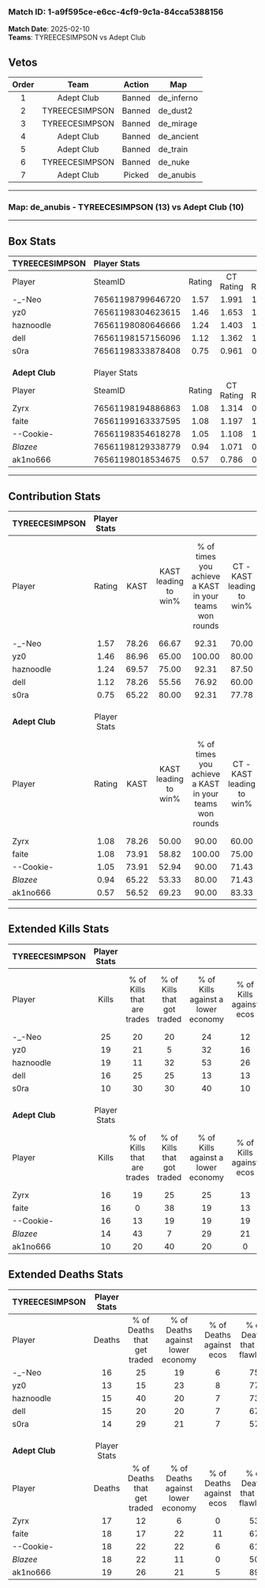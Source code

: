 ### Match ID: 1-a9f595ce-e6cc-4cf9-9c1a-84cca5388156  
**Match Date**: 2025-02-10  
**Teams**: TYREECESIMPSON vs Adept Club  

## Vetos  

| Order | Team | Action | Map |
| :---: | :--: | :----: | --- |
| 1 | Adept Club | Banned | de_inferno |
| 2 | TYREECESIMPSON | Banned | de_dust2 |
| 3 | TYREECESIMPSON | Banned | de_mirage |
| 4 | Adept Club | Banned | de_ancient |
| 5 | Adept Club | Banned | de_train |
| 6 | TYREECESIMPSON | Banned | de_nuke |
| 7 | Adept Club | Picked | de_anubis |

---  

### **Map**: de_anubis - TYREECESIMPSON (13) vs Adept Club (10)  
---  

## Box Stats  

| **TYREECESIMPSON** | Player Stats      |        |           |          |       |       |       |         |        |      |     |
| :- | :- | :-: | :-: | :-: | :-: | :-: | :-: | :-: | :-: | :-: | :-: |
| Player             | SteamID           | Rating | CT Rating | T Rating | KAST  |  ADR  | Kills | Assists | Deaths | K/D  | HS% |
| -_-Neo             | 76561198799646720 |  1.57  |   1.991   |  1.324   | 78.26 | 111.0 |  25   |    3    |   16   | 1.56 | 56  |
| yz0                | 76561198304623615 |  1.46  |   1.653   |  1.386   | 86.96 | 98.4  |  19   |    9    |   13   | 1.46 | 57  |
| haznoodle          | 76561198080646666 |  1.24  |   1.403   |  1.354   | 69.57 | 87.6  |  19   |    5    |   15   | 1.27 | 78  |
| dell               | 76561198157156096 |  1.12  |   1.362   |  1.007   | 78.26 | 64.3  |  16   |    6    |   15   | 1.07 | 31  |
| s0ra               | 76561198333878408 |  0.75  |   0.961   |  0.889   | 65.22 | 47.8  |  10   |    3    |   14   | 0.71 | 80  |
|                    |                   |        |           |          |       |       |       |         |        |      |     |
|                    |                   |        |           |          |       |       |       |         |        |      |     |
|                    |                   |        |           |          |       |       |       |         |        |      |     |
| **Adept Club**     | Player Stats      |        |           |          |       |       |       |         |        |      |     |
| Player             | SteamID           | Rating | CT Rating | T Rating | KAST  |  ADR  | Kills | Assists | Deaths | K/D  | HS% |
| Zyrx               | 76561198194886863 |  1.08  |   1.314   |  0.953   | 78.26 | 68.0  |  16   |    5    |   17   | 0.94 | 25  |
| faite              | 76561199163337595 |  1.08  |   1.197   |  1.098   | 73.91 | 82.6  |  16   |    6    |   18   | 0.89 | 56  |
| --Cookie-          | 76561198354618278 |  1.05  |   1.108   |  1.170   | 73.91 | 78.6  |  16   |    2    |   18   | 0.89 | 56  |
| _Blazee_           | 76561198129338779 |  0.94  |   1.071   |  0.993   | 65.22 | 83.5  |  14   |    5    |   18   | 0.78 | 57  |
| ak1no666           | 76561198018534675 |  0.57  |   0.786   |  0.599   | 56.52 | 44.7  |  10   |    3    |   19   | 0.53 | 10  |
---  

## Contribution Stats  

| **TYREECESIMPSON** | Player Stats |       |                      |                                                        |                           |                                                             |                          |                                                            |
| :- | :-: | :-: | :-: | :-: | :-: | :-: | :-: | :-: |
| Player             |    Rating    | KAST  | KAST leading to win% | % of times you achieve a KAST in your teams won rounds | CT - KAST leading to win% | CT - % of times you achieve a KAST in your teams won rounds | T - KAST leading to win% | T - % of times you achieve a KAST in your teams won rounds |
| -_-Neo             |     1.57     | 78.26 |        66.67         |                         92.31                          |           70.00           |                            87.50                            |          62.50           |                           100.00                           |
| yz0                |     1.46     | 86.96 |        65.00         |                         100.00                         |           80.00           |                           100.00                            |          50.00           |                           100.00                           |
| haznoodle          |     1.24     | 69.57 |        75.00         |                         92.31                          |           87.50           |                            87.50                            |          62.50           |                           100.00                           |
| dell               |     1.12     | 78.26 |        55.56         |                         76.92                          |           60.00           |                            75.00                            |          50.00           |                           80.00                            |
| s0ra               |     0.75     | 65.22 |        80.00         |                         92.31                          |           77.78           |                            87.50                            |          83.33           |                           100.00                           |
|                    |              |       |                      |                                                        |                           |                                                             |                          |                                                            |
|                    |              |       |                      |                                                        |                           |                                                             |                          |                                                            |
|                    |              |       |                      |                                                        |                           |                                                             |                          |                                                            |
| **Adept Club**     | Player Stats |       |                      |                                                        |                           |                                                             |                          |                                                            |
| Player             |    Rating    | KAST  | KAST leading to win% | % of times you achieve a KAST in your teams won rounds | CT - KAST leading to win% | CT - % of times you achieve a KAST in your teams won rounds | T - KAST leading to win% | T - % of times you achieve a KAST in your teams won rounds |
| Zyrx               |     1.08     | 78.26 |        50.00         |                         90.00                          |           60.00           |                           100.00                            |          37.50           |                           75.00                            |
| faite              |     1.08     | 73.91 |        58.82         |                         100.00                         |           75.00           |                           100.00                            |          44.44           |                           100.00                           |
| --Cookie-          |     1.05     | 73.91 |        52.94         |                         90.00                          |           71.43           |                            83.33                            |          40.00           |                           100.00                           |
| _Blazee_           |     0.94     | 65.22 |        53.33         |                         80.00                          |           71.43           |                            83.33                            |          37.50           |                           75.00                            |
| ak1no666           |     0.57     | 56.52 |        69.23         |                         90.00                          |           83.33           |                            83.33                            |          57.14           |                           100.00                           |
---  

## Extended Kills Stats  

| **TYREECESIMPSON** | Player Stats |                            |                            |                                    |                         |                              |                                 |                                       |                    |           |
| :- | :-: | :-: | :-: | :-: | :-: | :-: | :-: | :-: | :-: | :-: |
| Player             |    Kills     | % of Kills that are trades | % of Kills that got traded | % of Kills against a lower economy | % of Kills against ecos | % of Kills that are flawless | % of Kills that are close duels | % of Kills that are assisted by flash | Pistol Round Kills | AWP Kills |
| -_-Neo             |      25      |             20             |             20             |                 24                 |           12            |              84              |                8                |                   8                   |         5          |     0     |
| yz0                |      19      |             21             |             5              |                 32                 |           16            |              68              |                0                |                   0                   |         0          |     1     |
| haznoodle          |      19      |             11             |             32             |                 53                 |           26            |              47              |               16                |                   0                   |         1          |     1     |
| dell               |      16      |             25             |             25             |                 13                 |           13            |              56              |                6                |                   0                   |         6          |     5     |
| s0ra               |      10      |             30             |             30             |                 40                 |           10            |              70              |               10                |                   0                   |         0          |     2     |
|                    |              |                            |                            |                                    |                         |                              |                                 |                                       |                    |           |
|                    |              |                            |                            |                                    |                         |                              |                                 |                                       |                    |           |
|                    |              |                            |                            |                                    |                         |                              |                                 |                                       |                    |           |
| **Adept Club**     | Player Stats |                            |                            |                                    |                         |                              |                                 |                                       |                    |           |
| Player             |    Kills     | % of Kills that are trades | % of Kills that got traded | % of Kills against a lower economy | % of Kills against ecos | % of Kills that are flawless | % of Kills that are close duels | % of Kills that are assisted by flash | Pistol Round Kills | AWP Kills |
| Zyrx               |      16      |             19             |             25             |                 25                 |           13            |              69              |                6                |                   6                   |         0          |     2     |
| faite              |      16      |             0              |             38             |                 19                 |           13            |              75              |                0                |                   0                   |         0          |     3     |
| --Cookie-          |      16      |             13             |             19             |                 19                 |           19            |              69              |                0                |                   6                   |         1          |     1     |
| _Blazee_           |      14      |             43             |             7              |                 29                 |           21            |              57              |                7                |                   0                   |         0          |     1     |
| ak1no666           |      10      |             20             |             40             |                 20                 |            0            |              80              |                0                |                  20                   |         5          |     0     |
## Extended Deaths Stats  

| **TYREECESIMPSON** | Player Stats |                             |                                   |                          |                               |                            |                           |               |
| :- | :-: | :-: | :-: | :-: | :-: | :-: | :-: | :-: |
| Player             |    Deaths    | % of Deaths that get traded | % of Deaths against lower economy | % of Deaths against ecos | % of Deaths that are flawless | % of Deaths that are close | % of Deaths while blinded | Deaths to AWP |
| -_-Neo             |      16      |             25              |                19                 |            6             |              75               |             6              |             0             |       2       |
| yz0                |      13      |             15              |                23                 |            8             |              77               |             0              |             0             |       1       |
| haznoodle          |      15      |             40              |                20                 |            7             |              73               |             0              |            13             |       0       |
| dell               |      15      |             20              |                20                 |            7             |              67               |             0              |             7             |       2       |
| s0ra               |      14      |             29              |                21                 |            7             |              57               |             7              |             7             |       1       |
|                    |              |                             |                                   |                          |                               |                            |                           |               |
|                    |              |                             |                                   |                          |                               |                            |                           |               |
|                    |              |                             |                                   |                          |                               |                            |                           |               |
| **Adept Club**     | Player Stats |                             |                                   |                          |                               |                            |                           |               |
| Player             |    Deaths    | % of Deaths that get traded | % of Deaths against lower economy | % of Deaths against ecos | % of Deaths that are flawless | % of Deaths that are close | % of Deaths while blinded | Deaths to AWP |
| Zyrx               |      17      |             12              |                 6                 |            0             |              53               |             6              |             6             |       2       |
| faite              |      18      |             17              |                22                 |            11            |              67               |             11             |             6             |       2       |
| --Cookie-          |      18      |             22              |                22                 |            6             |              61               |             11             |             0             |       2       |
| _Blazee_           |      18      |             22              |                11                 |            0             |              50               |             11             |             0             |       3       |
| ak1no666           |      19      |             26              |                21                 |            5             |              89               |             0              |             0             |       3       |
